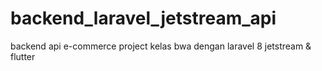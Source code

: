 # backend_laravel_jetstream_api
backend api e-commerce project kelas bwa dengan laravel 8 jetstream &amp; flutter
